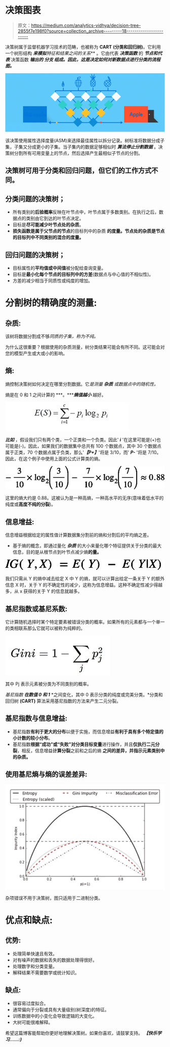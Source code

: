 # 决策图表

> 原文：<https://medium.com/analytics-vidhya/decision-tree-2855f7e198f0?source=collection_archive---------18----------------------->

决策树属于监督机器学习技术的范畴，也被称为 **CART** **(分类和回归树)**。它利用一个树形结构 ***来模拟**特征**和**结果**之间的关系*** 。它由代表 ***决策函数*** 的 ***节点和代表*** 决策函数 ***输出的 ***分支*** 组成。因此，这是决定如何对新数据点进行分类的流程图。***

![](img/4edcb084b2a69f7af92bbc378cac8011.png)

该决策使用属性选择度量(ASM)来选择最佳属性以拆分记录。树标准将数据分成子集，子集又分成更小的子集。当子集内的数据足够相似时 ***算法停止分割数据*** 。决策树分割所有可用变量上的节点，然后选择产生最相似子节点的分割。

## 决策树可用于分类和回归问题，但它们的工作方式不同。

## 分类问题的决策树；

*   所有类别的**后验概率**反映在叶节点中，叶节点属于多数类别。在执行之后，数据点的类别由它到达的叶节点决定。
*   目标是**尽可能减少叶节点处的杂质**。
*   **损失函数是属于父节点的节点**的目标列中的杂质 **的度量。节点处的杂质是节点的目标列中不同类别的混合的度量。**

## 回归问题的决策树；

*   目标属性的**平均值或中间值**被分配给查询变量。
*   目标是**最小化每个节点的目标列中的方差**(数据点与中心值的不相似性)。
*   方差的减少相当于同质性或纯度的增加。

# 分割树的精确度的测量:

## 杂质:

该树将数据分割成不够*同质的子集，称为不纯。*

为什么这很重要？根据使用的杂质测量，树分类结果可能会有所不同。这可能会对您的模型产生或大或小的影响。

## 熵:

熵控制决策树如何决定在哪里分割数据。它*是测量* ***杂质*** *或数据点中的随机性。*

熵是在 0 和 1 之间计算的 ***。******熵值越小*** 越好。

![](img/4b4356ab6a5df0b6fd6037517a8b5c98.png)

***比如*** ，假设我们只有两个类，一个正类和一个负类。因此' ***i*** '在这里可能是(+)也可能是(-)。因此，如果我们的数据集中总共有 100 个数据点，其中 30 个数据点属于正类，70 个数据点属于负类，那么'***【P+】***'将是 3/10，而' ***P-*** '将是 7/10。因此，在这个例子中使用上面的公式计算类的熵。

![](img/4a0aed2048e4816d30013c69567af3f4.png)

这里的熵大约是 0.88。这被认为是一种高熵，一种高水平的无序(意味着低水平的纯度或**高度不纯的分裂**)。

## 信息增益:

信息增益根据给定的属性值计算数据集分割前的熵和分割后的平均熵之差。

*   基于熵的概念，即通过量化 ***杂质*** 的大小来量化哪个特征提供关于分类的最大信息，目的是从根节点到叶节点减少熵**的量。**

![](img/7f4742e6a5bc1de7bf9e2ddf13372120.png)

我们只需从 Y 的熵中减去给定 X 中 Y 的熵，就可以计算出给定一条关于 Y 的额外信息 X 时，关于 Y 的不确定性的减少，这称为信息增益。这种不确定性减少得越多，从 x 获得的关于 Y 的信息就越多。

## 基尼指数或基尼系数:

它计算随机选择时某个特定要素被错误分类的概率。如果所有的元素都与一个单一的类相联系那么它就可以被称为纯粹的。

![](img/3bb037468c32ff2979f1ba897821bf3f.png)

其中 Pj 表示元素被分类为不同类别的概率。

*基尼指数* ***在数值 0 和 1*** *之间变化，其中 0 表示分类的纯度或完美分类。*分类和回归树 **(CART)** 算法采用基尼指数的方法来产生二元分裂。

## 基尼指数与信息增益:

*   基尼指数**有利于更大的分布**以便于实施，而信息增益**有利于具有多个特定值的小计数的较小分布**。
*   基尼指数**根据“成功”或“失败”对分类目标变量**进行操作，并且**仅执行二元分裂**，相反，信息增益**计算分裂**之前和之后的熵 **之间的差异，并指示元素类别中的杂质。**

## 使用基尼熵与熵的误差差异:

![](img/f66c52490e2359f58141420a3328d384.png)

杂项错误不用于决策树，图只适用于二进制分类。

# 优点和缺点:

## 优势:

*   处理简单快速且有效。
*   对有噪声的数据和丢失的数据处理得很好。
*   处理数字和分类变量。
*   解释结果不需要数学或统计知识。

## 缺点:

*   很容易过度拟合。
*   通常偏向于分裂或具有大量级别(树深度)的特征。
*   训练数据中的小变化会导致逻辑的大变化。
*   大树可能很难解释。

希望这篇博客能帮助你更好地理解决策树。如果你喜欢，请鼓掌支持。 ***【快乐学习……:)***